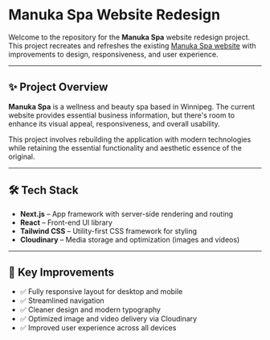 # Manuka Spa Website Redesign

Welcome to the repository for the **Manuka Spa** website redesign project.  
This project recreates and refreshes the existing [Manuka Spa website](https://manukaspawpg.com) with improvements to design, responsiveness, and user experience.

---

## ✨ Project Overview

**Manuka Spa** is a wellness and beauty spa based in Winnipeg. The current website provides essential business information, but there's room to enhance its visual appeal, responsiveness, and overall usability.

This project involves rebuilding the application with modern technologies while retaining the essential functionality and aesthetic essence of the original.

---

## 🛠 Tech Stack

- **Next.js** – App framework with server-side rendering and routing  
- **React** – Front-end UI library  
- **Tailwind CSS** – Utility-first CSS framework for styling  
- **Cloudinary** – Media storage and optimization (images and videos)

---

## 🔧 Key Improvements

- ✅ Fully responsive layout for desktop and mobile  
- ✅ Streamlined navigation  
- ✅ Cleaner design and modern typography  
- ✅ Optimized image and video delivery via Cloudinary  
- ✅ Improved user experience across all devices


